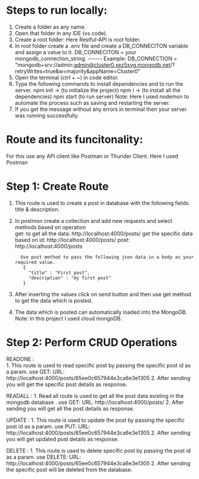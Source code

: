 # Steps to run locally:

1. Create a folder as any name.
2. Open that folder in any IDE (vs code). 
3. Create a root folder: Here Restful-API is root folder.
4. In root folder create a .env file and create a DB_CONNECITON variable and assign a value to it.
      DB_CONNECITON  =  your mongodb_connection_string.
       ------
   Example: DB_CONNECTION = "mongodb+srv://admin:admin@cluster0.xez5xvg.mongodb.net/?retryWrites=true&w=majority&appName=Cluster0"
5. Open the terminal (ctrl + ~) in code editor.
6. Type the following commands to install dependencies and to run the server.
     npm init  ->  (to initialize the project)
     npm i     ->  (to install all  the dependencies)
     npm start      (to run server) 
   Note: Here I used nodemon to automate the process such as saving and restarting the server.
7. If you get the message without any errors in terminal then your server was running successfully.

# Route and its funcitonality:

For this use any API client like Postman or Thunder Client.
Here I used Postman
        
# Step 1: Create Route 
1. This route is used to create a post in database with the following fields.
      title & description.
2. In postmon create a collection and add new requests and select methods based on operation         
         get: to get all the data: http://localhost:4000/posts/
         get the specific data based on id: http://localhost:4000/posts/<id>
         post: http://localhost:4000/posts
    
         Use post method to pass the following json data in a body as your required value.
          {
            "title" : "First post",
            "description" : "my first post"
          }

3. After inserting the values click on send button and then use get method to get the data which is posted.
4. The data which is posted can automatically loaded into the MongoDB.
   Note: In this project I used cloud mongoDB.

# Step 2: Perform CRUD Operations

  READONE :  
       1. This route is used to read specific post by passing the specific post id as a param.
             use GET:
             URL: http://localhost:4000/posts/65ee0c657944e3ca6e3e1305
       2. After sending you will get the specific post details as response.
        
  READALL : 
        1. Read all route is used to get all the post data existing in the mongodb database .
             use GET:
             URL: http://localhost:4000/posts/
        2. After sending you will get all the post details as response.
        
  UPDATE : 
        1. This route is used to update the post by passing the specific post id as a param.
             use PUT:
             URL: http://localhost:4000/posts/65ee0c657944e3ca6e3e1305
        2. After sending you will get updated post details as response.
        
  DELETE : 
        1. This route is used to delete specific post by passing the post id as a param.
             use DELETE:
             URL: http://localhost:4000/posts/65ee0c657944e3ca6e3e1305
        2. After sending the specific post will be deleted from the database.
